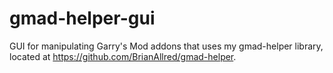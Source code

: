 gmad-helper-gui
===============

GUI for manipulating Garry's Mod addons that uses my gmad-helper library, located at https://github.com/BrianAllred/gmad-helper.
